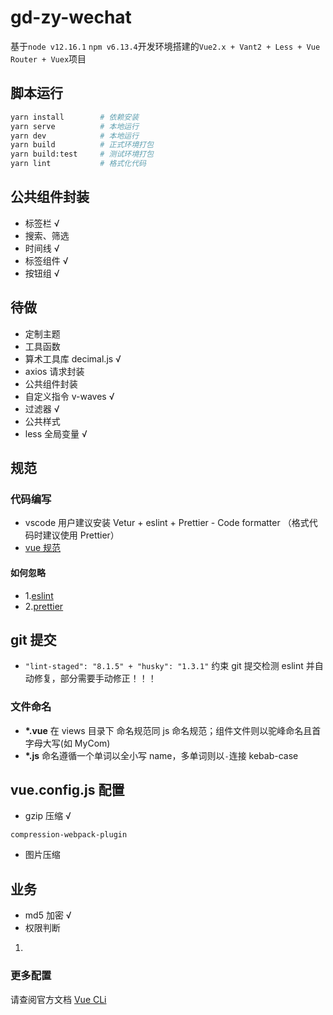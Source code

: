 # gd-zy-wechat

基于`node v12.16.1` `npm v6.13.4`开发环境搭建的`Vue2.x + Vant2 + Less + Vue Router + Vuex`项目

## 脚本运行

```bash
yarn install        # 依赖安装
yarn serve          # 本地运行
yarn dev            # 本地运行
yarn build          # 正式环境打包
yarn build:test     # 测试环境打包
yarn lint           # 格式化代码
```

## 公共组件封装

- 标签栏 √
- 搜索、筛选
- 时间线 √
- 标签组件 √
- 按钮组 √

## 待做

- 定制主题
- 工具函数
- 算术工具库 decimal.js √
- axios 请求封装
- 公共组件封装
- 自定义指令 v-waves √
- 过滤器 √
- 公共样式
- less 全局变量 √

## 规范

### 代码编写

- vscode 用户建议安装 Vetur + eslint + Prettier - Code formatter （格式代码时建议使用 Prettier）
- [vue 规范]()

#### 如何忽略

- 1.[eslint](https://www.prettier.cn/docs/ignore.html)
- 2.[prettier](https://www.prettier.cn/docs/ignore.html)

## git 提交

- `"lint-staged": "8.1.5" + "husky": "1.3.1"` 约束 git 提交检测 eslint 并自动修复，部分需要手动修正！！！

### 文件命名

- **\*.vue** 在 views 目录下 命名规范同 js 命名规范；组件文件则以驼峰命名且首字母大写(如 MyCom)
- **\*.js** 命名遵循一个单词以全小写 name，多单词则以`-`连接 kebab-case

## vue.config.js 配置

- gzip 压缩 √

```
compression-webpack-plugin
```

- 图片压缩

## 业务

- md5 加密 √
- 权限判断

1.

### 更多配置

请查阅官方文档 [Vue CLi](https://cli.vuejs.org/config/)
